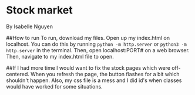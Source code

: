 # Stock market
By Isabelle Nguyen

##How to run
To run, download my files.  Open up my index.html on localhost.  You can do this by running ```python -m http.server``` or ```python3 -m http.server``` in the terminal.  Then, open localhost:PORT# on a web browser. Then, navigate to my index.html file to open.  

##If I had more time
I would want to fix the stock pages which were off-centered.  When you refresh the page, the button flashes for a bit which shouldn't happen.
Also, my css file is a mess and I did id's when classes would have worked for some situations.